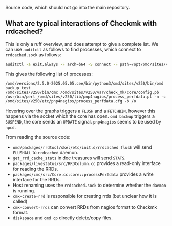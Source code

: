 Source code, which should not go into the main repository.

## What are typical interactions of Checkmk with rrdcached?

This is only a ruff overview, and does attempt to give a complete list.
We can use `auditctl` as follows to find processes, which connect to `rrdcached.sock` as follows:

```sh
auditctl -a exit,always -F arch=b64 -S connect -F path=/opt/omd/sites/v250/tmp/run/rrdcached.sock -k test_audit_final
```

This gives the following list of processes:
```
/omd/versions/2.5.0-2025.05.05.cee/bin/python3/omd/sites/v250/bin/omd backup test
/omd/sites/v250/bin/cmc /omd/sites/v250/var/check_mk/core/config.pb
/usr/bin/perl /omd/sites/v250/lib/pnp4nagios/process_perfdata.pl -n -c /omd/sites/v250/etc/pnp4nagios/process_perfdata.cfg -b /o
```

Hovering over the graphs triggers a `FLUSH` and a `FETCHBIN`, however this happens via the socket which the core has open.
`omd backup` triggers a `SUSPEND`, the core sends an `UPDATE` signal.
`pnp4nagios` seems to be used by `npcd`.

From reading the source code:

* `omd/packages/rrdtool/skel/etc/init.d/rrdcached flush` will send `FLUSHALL` to `rrdcached` daemon. 
* `get_rrd_cache_stats` in doc treasures will send `STATS`.
* `packages/livestatus/src/RRDColumn.cc` provides a read-only interface for reading the RRDs.
* `packages/cmc/src/Core.cc:core::processPerfdata` provides a write interface for the RRDs.
* Host renaming uses the `rrdcached.sock` to determine whether the `daemon` is running.
* `cmk-create-rrd` is responsible for creating rrds (but unclear how it is called)
* `cmk-convert-rrds` can convert RRDs from nagios format to Checkmk format.
* `diskspace` and `omd cp` directly delete/copy files.
